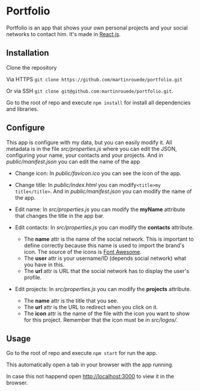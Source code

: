 # Portfolio

Portfolio is an app that shows your own personal projects and your social networks to contact him. It's made in [React.js](https://reactjs.org/).

## Installation

Clone the repository

Via HTTPS `git clone https://github.com/martinrouede/portfolio.git`

Or via SSH `git clone git@github.com:martinrouede/portfolio.git`.

Go to the root of repo and execute `npm install` for install all dependencies and libraries.

## Configure

This app is configure with my data, but you can easily modify it. All metadata is in the file *src/properties.js* where you can edit the JSON, configuring your name, your contacts and your projects. And in *public/manifest.json* you can edit the name of the app

* Change icon: In *public/favicon.ico* you can see the icon of the app.

* Change title: In *public/index.html* you can modify`<title>my title</title>`. And in *public/manifest.json* you can modify the name of the app.

* Edit name: In *src/properties.js* you can modify the **myName** attribute that changes the title in the app bar.

* Edit contacts: In *src/properties.js* you can modify the **contacts** attribute.
  * The **name** attr is the name of the social network. This is important to define correctly because this name is used to import the brand's icon. The source of the icons is [Font Awesome](https://fontawesome.com/).
  * The **user** attr is your username/ID (depends social network) what you have in this.
  * The **url** attr is URL that the social network has to display the user's profile.

* Edit projects: In *src/properties.js* you can modify the **projects** attribute.
  * The **name** attr is the title that you see.
  * The **url** attr is the URL to redirect when you click on it.
  * The **icon** attr is the name of the file with the icon you want to show for this project. Remember that the icon must be in *src/logos/*.

## Usage

Go to the root of repo and execute `npm start` for run the app.

This automatically open a tab in your browser with the app running.

In case this not happend  open [http://localhost:3000](http://localhost:3000) to view it in the browser.
